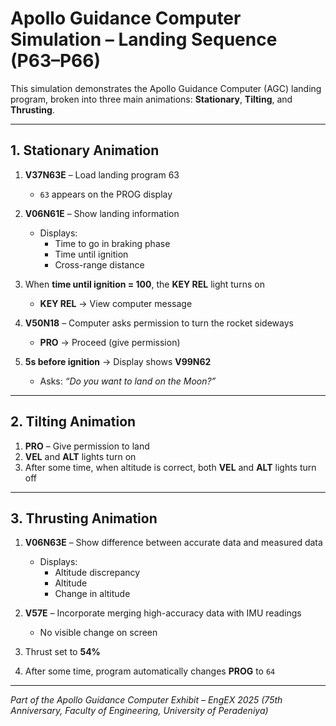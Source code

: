 # Apollo Guidance Computer Simulation – Landing Sequence (P63–P66)

This simulation demonstrates the Apollo Guidance Computer (AGC) landing program, broken into three main animations: **Stationary**, **Tilting**, and **Thrusting**.  

---

## 1. Stationary Animation

1. **V37N63E** – Load landing program 63  
   - `63` appears on the PROG display  

2. **V06N61E** – Show landing information  
   - Displays:  
     - Time to go in braking phase  
     - Time until ignition  
     - Cross-range distance  

3. When **time until ignition = 100**, the **KEY REL** light turns on  
   - **KEY REL** → View computer message  

4. **V50N18** – Computer asks permission to turn the rocket sideways  
   - **PRO** → Proceed (give permission)  

5. **5s before ignition** → Display shows **V99N62**  
   - Asks: *“Do you want to land on the Moon?”*  

---

## 2. Tilting Animation

1. **PRO** – Give permission to land  
2. **VEL** and **ALT** lights turn on  
3. After some time, when altitude is correct, both **VEL** and **ALT** lights turn off  

---

## 3. Thrusting Animation

1. **V06N63E** – Show difference between accurate data and measured data  
   - Displays:  
     - Altitude discrepancy  
     - Altitude  
     - Change in altitude  

2. **V57E** – Incorporate merging high-accuracy data with IMU readings  
   - No visible change on screen  

3. Thrust set to **54%**  

4. After some time, program automatically changes **PROG** to `64`  

---

*Part of the Apollo Guidance Computer Exhibit – EngEX 2025 (75th Anniversary, Faculty of Engineering, University of Peradeniya)*  
